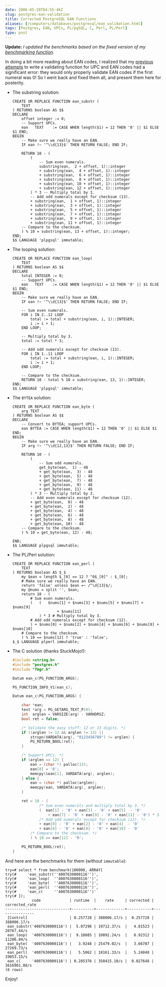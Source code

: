 ```yaml
--- 
date: 2006-05-20T04:55:46Z
slug: postgres-ean-validation
title: Corrected PostgreSQL EAN Functions
aliases: [/computers/databases/postgresql/ean_validation.html]
tags: [Postgres, EAN, UPCs, PL/pgSQL, C, Perl, PL/Perl]
type: post
---
```


**Update:** *I updated the benchmarks based on the fixed version of my
[benchmarking function].*

In doing a bit more reading about EAN codes, I realized that my [previous][]
[attempts] to write a validating function for UPC and EAN codes had a
significant error: they would only properly validate EAN codes if the first
numeral was 0! So I went back and fixed them all, and present them here for
posterity.

-   The substring solution:

    ``` postgres
    CREATE OR REPLACE FUNCTION ean_substr (
        TEXT
    ) RETURNS boolean AS $$
    DECLARE
        offset integer := 0;
        -- Support UPCs.
        ean   TEXT    := CASE WHEN length($1) = 12 THEN '0' || $1 ELSE $1 END;
    BEGIN
        -- Make sure we really have an EAN.
        IF ean !~ '^\\d{13}$' THEN RETURN FALSE; END IF;

        RETURN 10 - (
            (
                -- Sum even numerals.
                substring(ean,  2 + offset, 1)::integer
                + substring(ean,  4 + offset, 1)::integer
                + substring(ean,  6 + offset, 1)::integer
                + substring(ean,  8 + offset, 1)::integer
                + substring(ean, 10 + offset, 1)::integer
                + substring(ean, 12 + offset, 1)::integer
            ) * 3 -- Multiply total by 3.
            -- Add odd numerals except for checksum (13).
            + substring(ean,  1 + offset, 1)::integer
            + substring(ean,  3 + offset, 1)::integer
            + substring(ean,  5 + offset, 1)::integer
            + substring(ean,  7 + offset, 1)::integer
            + substring(ean,  9 + offset, 1)::integer
            + substring(ean, 11 + offset, 1)::integer
        -- Compare to the checksum.
        ) % 10 = substring(ean, 13 + offset, 1)::integer;
    END;
    $$ LANGUAGE 'plpgsql' immutable;
    ```

-   The looping solution:

    ``` postgres
    CREATE OR REPLACE FUNCTION ean_loop(
        TEXT
    ) RETURNS boolean AS $$
    DECLARE
        total INTEGER := 0;
        -- Support UPCs.
        ean   TEXT    := CASE WHEN length($1) = 12 THEN '0' || $1 ELSE $1 END;
    BEGIN
        -- Make sure we really have an EAN.
        IF ean !~ '^\\d{13}$' THEN RETURN FALSE; END IF;

        -- Sum even numerals.
        FOR i IN 2..12 LOOP
            total := total + substring(ean, i, 1)::INTEGER;
            i := i + 1;
        END LOOP;

        -- Multiply total by 3.
        total := total * 3;

        -- Add odd numerals except for checksum (13).
        FOR i IN 1..11 LOOP
            total := total + substring(ean, i, 1)::INTEGER;
            i := i + 1;
        END LOOP;

        -- Compare to the checksum.
        RETURN 10 - total % 10 = substring(ean, 13, 1)::INTEGER;
    END;
    $$ LANGUAGE 'plpgsql' immutable;
    ```

-   The `BYTEA` solution:

    ``` postgres
    CREATE OR REPLACE FUNCTION ean_byte (
        arg TEXT
    ) RETURNS boolean AS $$
    DECLARE
        -- Convert to BYTEA; support UPCs.
        ean BYTEA := CASE WHEN length($1) = 12 THEN '0' || $1 ELSE $1 END;
    BEGIN
        -- Make sure we really have an EAN.
        IF arg !~ '^\\d{12,13}$' THEN RETURN FALSE; END IF;

        RETURN 10 - (
            (
                -- Sum odd numerals.
                get_byte(ean,  1) - 48
                + get_byte(ean,  3) - 48
                + get_byte(ean,  5) - 48
                + get_byte(ean,  7) - 48
                + get_byte(ean,  9) - 48
                + get_byte(ean, 11) - 48
            ) * 3 -- Multiply total by 3.
            -- Add even numerals except for checksum (12).
            + get_byte(ean,  0) - 48
            + get_byte(ean,  2) - 48
            + get_byte(ean,  4) - 48
            + get_byte(ean,  6) - 48
            + get_byte(ean,  8) - 48
            + get_byte(ean, 10) - 48
        -- Compare to the checksum.
        ) % 10 = get_byte(ean, 12) - 48;
        
    END;
    $$ LANGUAGE plpgsql immutable;
    ```

-   The PL/Perl solution:

    ``` postgres
    CREATE OR REPLACE FUNCTION ean_perl (
        TEXT
    ) RETURNS boolean AS $_$
        my $ean = length $_[0] == 12 ? "0$_[0]" : $_[0];
        # Make sure we really have an EAN.
        return 'false' unless $ean =~ /^\d{13}$/;
        my @nums = split '', $ean;
        return 10 - (
            # Sum even numerals.
            (   (   $nums[1] + $nums[3] + $nums[5] + $nums[7] + $nums[9]
                        + $nums[11]
                ) * 3 # Multiply total by 3.
            # Add odd numerals except for checksum (12).
            ) + $nums[0] + $nums[2] + $nums[4] + $nums[6] + $nums[8] + $nums[10]
        # Compare to the checksum.
        ) % 10 == $nums[12] ? 'true' : 'false';
    $_$ LANGUAGE plperl immutable;
    ```

-   The C solution (thanks StuckMojo!):

    ``` c
    #include <string.h>
    #include "postgres.h"
    #include "fmgr.h"

    Datum ean_c(PG_FUNCTION_ARGS);

    PG_FUNCTION_INFO_V1(ean_c);

    Datum ean_c(PG_FUNCTION_ARGS) {

        char *ean;
        text *arg = PG_GETARG_TEXT_P(0);
        int  arglen = VARSIZE(arg) - VARHDRSZ;
        bool ret = false;

        /* Validate the easy stuff: 12 or 13 digits. */
        if ((arglen != 12 && arglen != 13) || 
            strspn(VARDATA(arg), "0123456789") != arglen) {
            PG_RETURN_BOOL(ret);
        }

        /* Support UPCs. */
        if (arglen == 12) {
            ean = (char *) palloc(13);
            ean[0] = '0';
            memcpy(&ean[1], VARDATA(arg), arglen);
        } else {
            ean = (char *) palloc(arglen);
            memcpy(ean, VARDATA(arg), arglen);
        }

        ret = 10 - (
                /* Sum even numerals and multiply total by 3. */
                (  ean[1] - '0' + ean[3] - '0' + ean[5]  - '0' 
                    + ean[7] - '0' + ean[9] - '0' + ean[11] - '0') * 3
                /* Add odd numerals except for checksum (12). */
                + ean[0] - '0' + ean[2] - '0' + ean[4]  - '0'
                + ean[6] - '0' + ean[8] - '0' + ean[10] - '0'
            /* Compare to the checksum. */
            ) % 10 == ean[12] - '0';

        PG_RETURN_BOOL(ret);
    }
    ```        

And here are the benchmarks for them (without `immutable`):

    try=# select * from benchmark(100000, ARRAY[
    try(#     'ean_substr(''4007630000116'')',
    try(#     'ean_loop(  ''4007630000116'')',
    try(#     'ean_byte(  ''4007630000116'')',
    try(#     'ean_perl(  ''4007630000116'')',
    try(#     'ean_c(     ''4007630000116'')'
    try(# ]);
                code             | runtime  |    rate     | corrected | corrected_rate 
    -----------------------------+----------+-------------+-----------+----------------
     [Control]                   | 0.257728 | 388006.17/s |  0.257728 | 388006.17/s
     ean_substr('4007630000116') |  5.07296 | 19712.37/s  |   4.81523 | 20767.44/s
     ean_loop(  '4007630000116') |  9.18085 | 10892.24/s  |   8.92312 | 11206.84/s
     ean_byte(  '4007630000116') |   3.9248 | 25479.02/s  |   3.66707 | 27269.73/s
     ean_perl(  '4007630000116') |   5.5062 | 18161.33/s  |   5.24848 | 19053.15/s
     ean_c(     '4007630000116') | 0.285376 | 350415.10/s |  0.027648 | 3616901.80/s
    (6 rows)

Enjoy!

  [benchmarking function]: http://www.justatheory.com/computers/databases/postgresql/benchmarking_functions.html
    "Benchmarking PostgreSQL Functions"
  [previous]: http://www.justatheory.com/computers/databases/postgresql/plpgsql_upc_validation.html
    "Validating UPCs with PL/pgSQL"
  [attempts]: http://www.justatheory.com/computers/databases/postgresql/benchmarking_upc_validation.html
    "Benchmarking UPC Validation"
